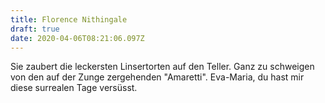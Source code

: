 ```yaml
---
title: Florence Nithingale
draft: true
date: 2020-04-06T08:21:06.097Z
---
```

Sie zaubert die leckersten Linsertorten auf den Teller. Ganz zu schweigen von den auf der Zunge zergehenden "Amaretti". Eva-Maria, du hast mir diese surrealen Tage versüsst.
